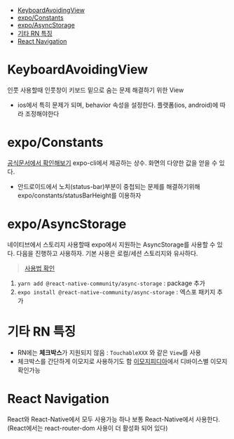 - [KeyboardAvoidingView](#keyboardavoidingview)
- [expo/Constants](#expoconstants)
- [expo/AsyncStorage](#expoasyncstorage)
- [기타 RN 특징](#기타-rn-특징)
- [React Navigation](#react-navigation)

# KeyboardAvoidingView

인풋 사용할때 인풋창이 키보드 밑으로 숨는 문제 해결하기 위한 View

- ios에서 특히 문제가 되며, behavior 속성을 설정한다. 플랫폼(ios, android)에 따라 조정해야한다

# expo/Constants

[공식문서에서 확인해보기](https://docs.expo.io/versions/v39.0.0/sdk/constants/)
expo-cli에서 제공하는 상수. 화면의 다양한 값을 얻을 수 있다.

- 안드로이드에서 노치(status-bar)부분이 중첩되는 문제를 해결하기위해 expo/constants/statusBarHeight를 이용하자

# expo/AsyncStorage

네이티브에서 스토리지 사용할때 expo에서 지원하는 AsyncStorage를 사용할 수 있다.
다음을 진행하고 사용하자.
기본 사용은 로컬/세션 스토리지와 유사하다.

> [사용법 확인](https://react-native-community.github.io/async-storage/docs/usage/)

1. `yarn add @react-native-community/async-storage` : package 추가
1. `expo install @react-native-community/async-storage` : 엑스포 패키지 추가

# 기타 RN 특징

- RN에는 **체크박스**가 지원되지 않음 : `TouchableXXX` 와 같은 `View`를 사용
- 체크박스를 간단하게 이모지로 사용하기도 함 [이모지피디아](https://emojipedia.org/)에서 디바이스별 이모지 확인가능

# React Navigation

React와 React-Native에서 모두 사용가능 하나 보통 React-Native에서 사용한다.(React에서는 react-router-dom 사용이 더 활성화 되어 있다)

